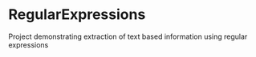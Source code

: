 # RegularExpressions
Project demonstrating extraction of text based information using regular expressions
